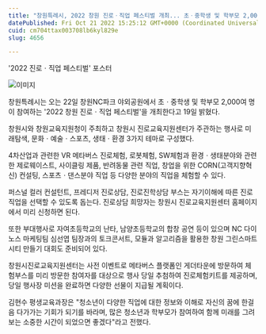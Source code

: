 ```yaml
---
title: "창원특례시, 2022 창원 진로ㆍ직업 페스티벌 개최... 초ㆍ중학생 및 학부모 2,000여 명 참여"
datePublished: Fri Oct 21 2022 15:25:12 GMT+0000 (Coordinated Universal Time)
cuid: cm704ttax003708lb6kyl829e
slug: 4656

---
```



'2022 진로ㆍ직업 페스티벌' 포스터

![이미지](https://cdn.hashnode.com/res/hashnode/image/upload/v1739257194566/1da80ccb-d697-4c36-9b68-e04454b86ee0.jpeg)

창원특례시는 오는 22일 창원NC파크 야외공원에서 초ㆍ중학생 및 학부모 2,000여 명이 참여하는 '2022 창원 진로ㆍ직업 페스티벌'을 개최한다고 19일 밝혔다.

창원시와 창원교육지원청이 주최하고 창원시 진로교육지원센터가 주관하는 행사로 미래탐색, 문화ㆍ예술ㆍ스포츠, 생태ㆍ환경 3가지 테마로 구성했다.

4차산업과 관련한 VR 메타버스 진로체험, 로봇체험, SW체험과 환경ㆍ생태분야와 관련한 제로웨이스트, 사이클링 제품, 반려동물 관련 직업, 창업을 위한 CORN(고객지향혁신) 컨설팅, 스포츠ㆍ댄스분야 직업 등 다양한 분야의 직업을 체험할 수 있다.

퍼스널 컬러 컨설턴트, 프레디저 진로상담, 진로진학상담 부스는 자기이해에 따른 진로직업을 선택할 수 있도록 돕는다. 진로상담 희망자는 창원시 진로교육지원센터 홈페이지에서 미리 신청하면 된다.

또한 부대행사로 자여초등학교의 난타, 남양초등학교의 합창 공연 등이 있으며 NC 다이노스 마케팅팀 심선엽 팀장과의 토크콘서트, 모듈과 알고리즘을 활용한 창원 그린스마트시티 만들기 대회도 준비되어 있다.

창원시진로교육지원센터는 사전 이벤트로 메타버스 플랫폼인 게더타운에 방문하여 체험부스를 미리 방문한 참여자를 대상으로 행사 당일 추첨하여 진로체험키트를 제공하며, 당일 행사장 미션을 완료하면 다양한 선물이 지급될 계획이다.

김현수 평생교육과장은 "청소년이 다양한 직업에 대한 정보와 이해로 자신의 꿈에 한걸음 다가가는 기회가 되기를 바라며, 많은 청소년과 학부모가 참여하여 함께 미래를 그려보는 소중한 시간이 되었으면 좋겠다"라고 전했다.